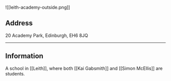 ![[leith-academy-outside.png]]
## Address
20 Academy Park,
Edinburgh, EH6 8JQ

----
## Information
A school in [[Leith]], where both [[Kai Gabsmith]] and [[Simon McEllis]] are students.